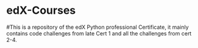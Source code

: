 # edX-Courses

#This is a repository of the edX Python professional Certificate, it mainly contains code challenges from late Cert 1 and all the challenges from cert 2-4.
